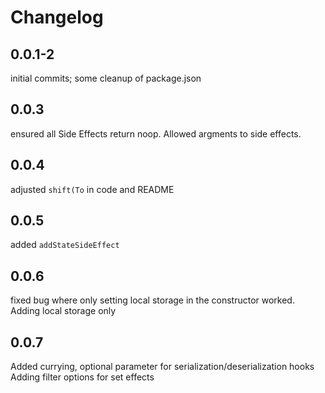 # Changelog

## 0.0.1-2

initial commits; some cleanup of package.json

## 0.0.3

ensured all Side Effects return noop.
Allowed argments to side effects.

## 0.0.4

adjusted `shift(To` in code and README

## 0.0.5

added `addStateSideEffect`

## 0.0.6

fixed bug where only setting local storage in the constructor worked.
Adding local storage only

## 0.0.7

Added currying, optional parameter for serialization/deserialization hooks
Adding filter options for set effects

